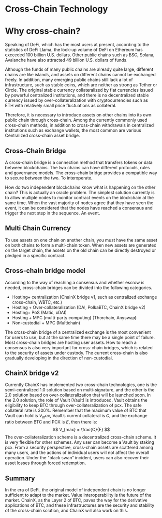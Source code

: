 # Cross-Chain Technology

# Why cross-chain?

Speaking of DeFi, which has the most users at present, according to the statistics of DeFi Llama, the lock-up volume of DeFi on Ethereum has exceeded 100 billion U.S. dollars. Other public chains such as BSC, Solana, Avalanche have also attracted 49 billion U.S. dollars of funds. 

Although the funds of many public chains are already quite large, different chains are like islands, and assets on different chains cannot be exchanged freely. In addition, many emerging public chains still lack a lot of infrastructure, such as stable coins, which are neither as strong as Tether or Circle. The original stable currency collateralized by fiat currencies issued by powerful centralized institutions, and there is no decentralized stable currency issued by over-collateralization with cryptocurrencies such as ETH with relatively small price fluctuations as collateral.

Therefore, it is necessary to introduce assets on other chains into its own public chain through cross-chain. Among the currently commonly used cross-chain methods, in addition to cross-chain withdrawals in centralized institutions such as exchange wallets, the most common are various Centralized cross-chain asset bridge.

## Cross-Chain Bridge

A cross-chain bridge is a connection method that transfers tokens or data between blockchains. The two chains can have different protocols, rules and governance models. The cross-chain bridge provides a compatible way to secure between the two. To interoperate.



How do two independent blockchains know what is happening on the other chain? This is actually an oracle problem. The simplest solution currently is to allow multiple nodes to monitor contract events on the blockchain at the same time. When the vast majority of nodes agree that they have seen the event, it can be considered that the nodes have reached a consensus and trigger the next step in the sequence. An event.

## Multi Chain Currency

To use assets on one chain on another chain, you must have the same asset on both chains to form a multi-chain token. When new assets are generated on the target chain, the assets on the old chain can be directly destroyed or pledged in a specific contract.



## Cross-chain bridge model

According to the way of reaching a consensus and whether escrow is needed, cross-chain bridges can be divided into the following categories.

- Hosting+ centralization (ChainX bridge v1, such as centralized exchange cross-chain, WBTC, etc.)
- Hosting + Over-collateralization (DAI, PolkaBTC, ChainX bridge v2)
- Hosting+ PoS (Matic, xDAI)
- Hosting + MPC (multi-party computing) (Thorchain, Anyswap)
- Non-custodial + MPC (Multichain)

The cross-chain bridge of a centralized exchange is the most convenient for users to use, but at the same time there may be a single point of failure. Most cross-chain bridges are hosting user assets. How to reach a consensus is also very important for cross-chain bridges, which is related to the security of assets under custody. The current cross-chain is also gradually developing in the direction of non-custodial.

## ChainX bridge v2

Currently ChainX has implemented two cross-chain technologies, one is the semi-centralized 1.0 solution based on multi-signature, and the other is the 2.0 solution based on over-collateralization that will be launched soon. In the 2.0 solution, the role of Vault (Vault) is introduced. Vault obtains the eligibility to keep BTC through over-collateralization of pcx. The safe collateral rate is 300%. Remember that the maximum value of BTC that Vault can hold is $V_max$, Vault’s current collateral is $C$, and the exchange ratio between BTC and PCX is $E$, then there is:
$$
V_{max} = \frac{C}{E}
$$
The over-collateralization scheme is a decentralized cross-chain scheme. It is very flexible for other schemes. Any user can become a Vault by staking pcx. From a security perspective, cross-chain assets are scattered among many users, and the actions of individual users will not affect the overall operation. Under the "black swan" incident, users can also recover their asset losses through forced redemption.

## Summary

In the era of DeFi, the original model of independent chain is no longer sufficient to adapt to the market. Value interoperability is the future of the market. ChainX, as the Layer 2 of BTC, paves the way for the derivative applications of BTC, and these infrastructures are the security and stability of the cross-chain solution, and ChainX will also work on this.